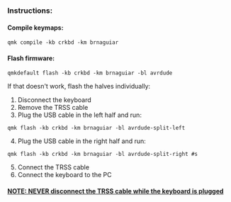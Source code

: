 ### Instructions:

#### Compile keymaps:
```
qmk compile -kb crkbd -km brnaguiar
```

#### Flash firmware:
```
qmkdefault flash -kb crkbd -km brnaguiar -bl avrdude 
```

If that doesn't work, flash the halves individually:
1. Disconnect the keyboard
2. Remove the TRSS cable
3. Plug the USB cable in the left half and run:
```
qmk flash -kb crkbd -km brnaguiar -bl avrdude-split-left
```
4. Plug the USB cable in the right half and run:
```
qmk flash -kb crkbd -km brnaguiar -bl avrdude-split-right #s
```
5. Connect the TRSS cable
6. Connect the keyboard to the PC

#### [NOTE: NEVER disconnect the TRSS cable while the keyboard is plugged](https://docs.qmk.fm/features/split_keyboard#considerations)
